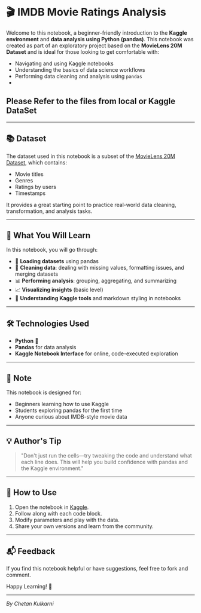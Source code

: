 # 🎬 IMDB Movie Ratings Analysis

Welcome to this notebook, a beginner-friendly introduction to the **Kaggle environment** and **data analysis using Python (pandas)**. This notebook was created as part of an exploratory project based on the **MovieLens 20M Dataset** and is ideal for those looking to get comfortable with:

- Navigating and using Kaggle notebooks
- Understanding the basics of data science workflows
- Performing data cleaning and analysis using `pandas`
- 
## Please Refer to the files from local or Kaggle DataSet ##
---

## 📚 Dataset

The dataset used in this notebook is a subset of the [MovieLens 20M Dataset](https://grouplens.org/datasets/movielens/), which contains:
- Movie titles
- Genres
- Ratings by users
- Timestamps

It provides a great starting point to practice real-world data cleaning, transformation, and analysis tasks.

---

## 🚀 What You Will Learn

In this notebook, you will go through:

- 📁 **Loading datasets** using pandas
- 🧹 **Cleaning data**: dealing with missing values, formatting issues, and merging datasets
- 📊 **Performing analysis**: grouping, aggregating, and summarizing
- 📈 **Visualizing insights** (basic level)
- 🧠 **Understanding Kaggle tools** and markdown styling in notebooks

---

## 🛠️ Technologies Used

- **Python** 🐍
- **Pandas** for data analysis
- **Kaggle Notebook Interface** for online, code-executed exploration

---

## 📎 Note

This notebook is designed for:
- Beginners learning how to use Kaggle
- Students exploring pandas for the first time
- Anyone curious about IMDB-style movie data

---

## 💡 Author's Tip

> "Don't just run the cells—try tweaking the code and understand what each line does. This will help you build confidence with pandas and the Kaggle environment."

---

## 📂 How to Use

1. Open the notebook in [Kaggle](https://www.kaggle.com/).
2. Follow along with each code block.
3. Modify parameters and play with the data.
4. Share your own versions and learn from the community.

---

## 📬 Feedback

If you find this notebook helpful or have suggestions, feel free to fork and comment.

Happy Learning! 🎉

---

*By Chetan Kulkarni*
